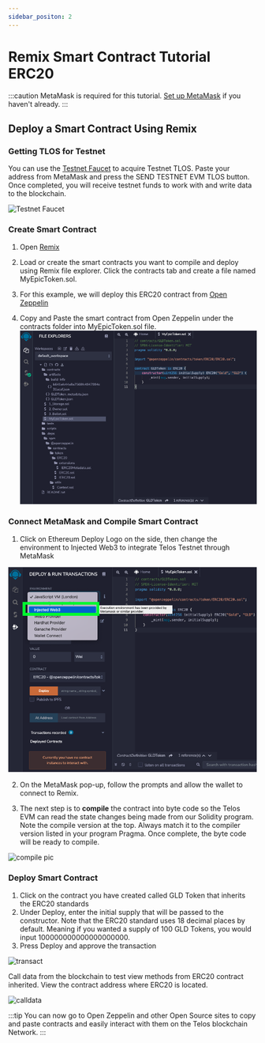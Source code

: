 ```yaml
---
sidebar_positon: 2
---
```


# Remix Smart Contract Tutorial ERC20

:::caution
MetaMask is required for this tutorial. [Set up MetaMask](./setup-a-wallet.md) if you haven't already.
:::

## Deploy a Smart Contract Using Remix

### Getting TLOS for Testnet

You can use the [Testnet Faucet](https://app.telos.net/testnet/developers) to acquire Testnet TLOS. Paste your address from MetaMask and press the SEND TESTNET EVM TLOS button. Once completed, you will receive testnet funds to work with and write data to the blockchain.

![Testnet Faucet](/img/testnet_faucet.png)


### Create Smart Contract

1. Open [Remix](http://remix.ethereum.org/)

2. Load or create the smart contracts you want to compile and deploy using Remix file explorer. Click the contracts tab and create a file named MyEpicToken.sol.

3. For this example, we will deploy this ERC20 contract from [Open Zeppelin](https://docs.openzeppelin.com/contracts/4.x/erc20)

4. Copy and Paste the smart contract from Open Zeppelin under the contracts folder into MyEpicToken.sol file. 
![ERC20 Token Pic](../../../static/img/My_EPIC_ERC.png)

### Connect MetaMask and Compile Smart Contract

1. Click on Ethereum Deploy Logo on the side, then change the environment to Injected Web3 to integrate Telos Testnet through MetaMask

![web3injected pic](../../../static/img/Injectedweb3.png)

2. On the MetaMask pop-up, follow the prompts and allow the wallet to connect to Remix.

3. The next step is to **compile** the contract into byte code so the Telos EVM can read the state changes being made from our Solidity program. Note the compile version at the top. Always match it to the compiler version listed in your program Pragma. Once complete, the byte code will be ready to compile.

![compile pic](/img/compile.png)

### Deploy Smart Contract

1. Click on the contract you have created called GLD Token that inherits the ERC20 standards
2. Under Deploy, enter the initial supply that will be passed to the constructor. Note that the ERC20 standard uses 18 decimal places by default. Meaning if you wanted a supply of 100 GLD Tokens, you would input 100000000000000000000.
3. Press Deploy and approve the transaction

![transact](/img/deploy.png)

Call data from the blockchain to test view methods from ERC20 contract inherited. View the contract address where ERC20 is located. 


![calldata](/img/call_data.png)

:::tip
You can now go to Open Zeppelin and other Open Source sites to copy and paste contracts and easily interact with them on the Telos blockchain Network.
:::
